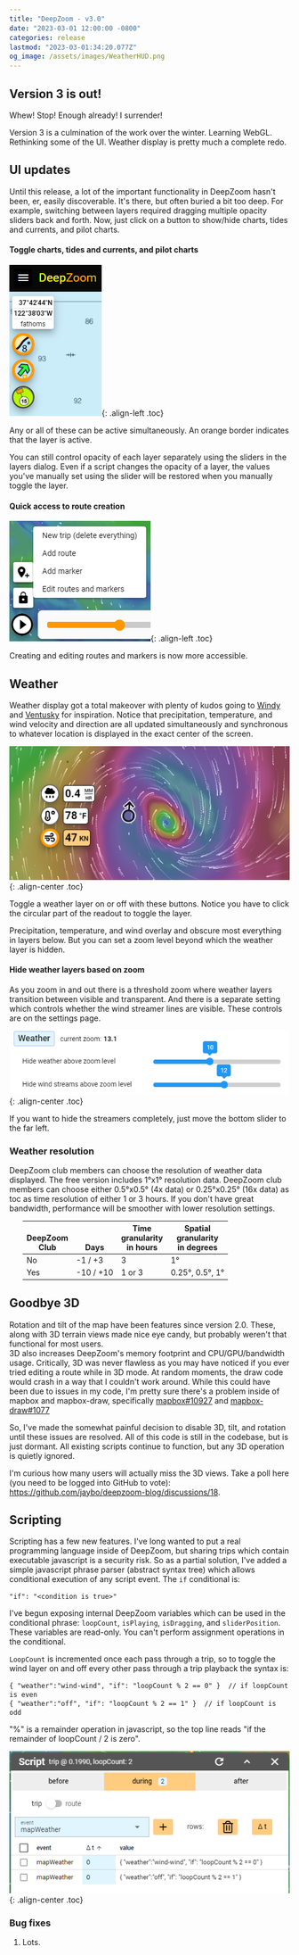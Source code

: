 ```yaml
---
title: "DeepZoom - v3.0"
date: "2023-03-01 12:00:00 -0800"
categories: release 
lastmod: "2023-03-01:34:20.077Z"
og_image: /assets/images/WeatherHUD.png
---
```


## Version 3 is out!

Whew! Stop! Enough already! I surrender!

Version 3 is a culmination of the work over the winter.  Learning WebGL.  Rethinking some of the UI.  Weather display is pretty much a complete redo.

## UI updates

Until this release, a lot of the important functionality in DeepZoom hasn't been, er, easily discoverable. It's there, but often buried a bit too deep.
For example, switching between layers required dragging multiple opacity sliders back and forth. Now, just click on a button
to show/hide charts, tides and currents, and pilot charts.

#### Toggle charts, tides and currents, and pilot charts

![](/assets/images/LatLngButtons.png){: .align-left .toc} 

Any or all of these can be active simultaneously.  An orange border indicates that the layer is active.

You can still control opacity of each layer separately  using the sliders in the layers dialog. 
Even if a script changes the opacity of a layer, the values you've manually set using the slider will be restored when you manually toggle the layer.

<div style="clear: left"></div>
 
#### Quick access to route creation

![](/assets/images/AddMarkerBtn.png){: .align-left .toc} 

Creating and editing routes and markers is now more accessible. 

<div style="clear: left"></div>


## Weather

Weather display got a total makeover with plenty of kudos going to
<a href="https://www.windy.com" target="_blank"> Windy</a> and
<a href="https://www.ventusky.com" target="_blank"> Ventusky</a> for inspiration.
Notice that precipitation, temperature, and wind velocity and direction are all updated simultaneously and synchronous to whatever location is displayed in the exact
center of the screen.

![](/assets/images/WeatherHUD.png){: .align-center .toc}

Toggle a weather layer on or off with these buttons.  Notice you have to click the circular part of the readout to toggle the layer.

Precipitation, temperature, and wind overlay and obscure most everything in layers below.  But you can set a zoom level beyond which the weather layer is hidden.

#### Hide weather layers based on zoom

As you zoom in and out there is a threshold zoom where weather layers transition between visible and transparent. And there is a separate setting which controls whether the 
wind streamer lines are visible.  These controls are on the settings page.

![](/assets/images/WeatherZoomSliders.png){: .align-center .toc}

If you want to hide the streamers completely, just move the bottom slider to the far left.

### Weather resolution

DeepZoom club members can choose the resolution of weather data displayed.  The free version includes 1°x1° resolution data. 
DeepZoom club members can choose either 0.5°x0.5° (4x data) or 0.25°x0.25° (16x data) as toc as time resolution of either 1 or 3 hours.
If you don't have great bandwidth, performance will be smoother with lower resolution settings.

<table style="margin-left: 24px;">
    <thead>
        <tr>
            <th class="text-center">
                <br />
                DeepZoom<br />
                Club
            </th>
            <th class="text-center">
                <br />
                <br />
                Days<br />
            </th>
            <th class="text-center">
                Time<br />granularity<br />
                in hours
            </th>
            <th class="text-center">Spatial<br />granularity<br />in degrees</th>
        </tr>
    </thead>
    <tbody>
        <tr>
            <td class="text-center">No</td>
            <td class="text-center">-1 / +3</td>
            <td class="text-center">3</td>
            <td class="text-center">1°</td>
        </tr>
        <tr>
            <td class="text-center">Yes</td>
            <td class="text-center">-10 / +10</td>
            <td class="text-center">1 or 3</td>
            <td class="text-center">0.25°, 0.5°, 1°</td>
        </tr>
    </tbody>
</table>


## Goodbye 3D

Rotation and tilt of the map have been features since version 2.0. These, along with 3D terrain views made nice eye candy, but probably weren't that functional for most users.  
3D also increases DeepZoom's memory footprint and CPU/GPU/bandwidth usage.
Critically, 3D was never flawless as you may have noticed if you ever tried editing a route while in 3D mode. At random moments, the draw code would crash in a way that I couldn't work around.
While this could have been due to issues in my code, I'm pretty sure there's a problem inside of mapbox and mapbox-draw, specifically
<a href="https://github.com/mapbox/mapbox-gl-js/issues/10927" target="_blank"> mapbox#10927</a> and 
<a href="https://github.com/mapbox/mapbox-gl-draw/issues/1077" target="_blank"> mapbox-draw#1077</a>

So, I've made the somewhat painful decision to disable 3D, tilt, and rotation until these issues are resolved. All of this code is still in the codebase, but is just dormant.
All existing scripts continue to function, but any 3D operation is quietly ignored.  

I'm curious how many users will actually miss the 3D views.  Take a poll here (you need to be logged into GitHub to vote): 
<a href="https://github.com/jaybo/deepzoom-blog/discussions/18" target="_blank"> https://github.com/jaybo/deepzoom-blog/discussions/18</a>.


## Scripting

Scripting has a few new features. I've long wanted to put a real programming language inside of DeepZoom, but sharing trips which contain executable javascript is a security risk.
So as a partial solution, I've added a simple javascript phrase parser (abstract syntax tree) which allows conditional execution of any script event.  The `if` conditional is:

```
"if": "<condition is true>"
```

I've begun exposing internal DeepZoom variables which can be used in the conditional phrase:  `loopCount`, `isPlaying`, `isDragging`, and `sliderPosition`.  These variables are read-only.  You can't perform assignment operations in the conditional.

`LoopCount` is incremented once each pass through a trip, so to toggle the wind layer on and off every other pass through a trip playback
the syntax is:

```
{ "weather":"wind-wind", "if": "loopCount % 2 == 0" }  // if loopCount is even
{ "weather":"off", "if": "loopCount % 2 == 1" }  // if loopCount is odd
```

"%"  is a remainder operation in javascript, so the top line reads "if the remainder of loopCount / 2 is zero".

![](/assets/images/IfScript.png){: .align-center .toc}


### Bug fixes

1. Lots.

